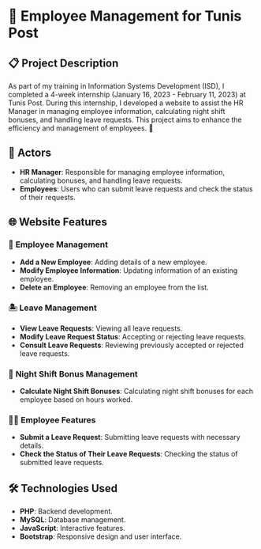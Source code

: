 # 🚀 **Employee Management for Tunis Post**

## 📋 **Project Description**

As part of my training in Information Systems Development (ISD), I completed a 4-week internship (January 16, 2023 - February 11, 2023) at Tunis Post. During this internship, I developed a website to assist the HR Manager in managing employee information, calculating night shift bonuses, and handling leave requests. This project aims to enhance the efficiency and management of employees. 🌟

## 📌 **Actors**
- **HR Manager**: Responsible for managing employee information, calculating bonuses, and handling leave requests.
- **Employees**: Users who can submit leave requests and check the status of their requests.

## 🌐 **Website Features**

### 👥 **Employee Management**
- **Add a New Employee**: Adding details of a new employee.
- **Modify Employee Information**: Updating information of an existing employee.
- **Delete an Employee**: Removing an employee from the list.

### 🏝️ **Leave Management**
- **View Leave Requests**: Viewing all leave requests.
- **Modify Leave Request Status**: Accepting or rejecting leave requests.
- **Consult Leave Requests**: Reviewing previously accepted or rejected leave requests.

### 🌙 **Night Shift Bonus Management**
- **Calculate Night Shift Bonuses**: Calculating night shift bonuses for each employee based on hours worked.

### 🧑‍💼 **Employee Features**
- **Submit a Leave Request**: Submitting leave requests with necessary details.
- **Check the Status of Their Leave Requests**: Checking the status of submitted leave requests.

## 🛠️ **Technologies Used**
- **PHP**: Backend development.
- **MySQL**: Database management.
- **JavaScript**: Interactive features.
- **Bootstrap**: Responsive design and user interface.
